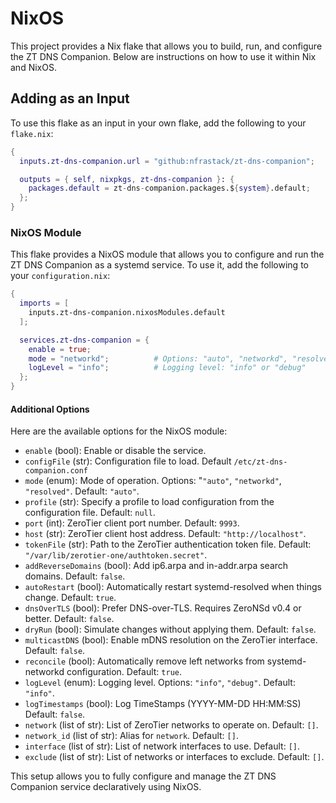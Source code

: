 # NixOS

This project provides a Nix flake that allows you to build, run, and configure the ZT DNS Companion. Below are instructions on how to use it within Nix and NixOS.

## Adding as an Input

To use this flake as an input in your own flake, add the following to your `flake.nix`:

```nix
{
  inputs.zt-dns-companion.url = "github:nfrastack/zt-dns-companion";

  outputs = { self, nixpkgs, zt-dns-companion }: {
    packages.default = zt-dns-companion.packages.${system}.default;
  };
}
```

### NixOS Module

This flake provides a NixOS module that allows you to configure and run the ZT DNS Companion as a systemd service. To use it, add the following to your `configuration.nix`:

```nix
{
  imports = [
    inputs.zt-dns-companion.nixosModules.default
  ];

  services.zt-dns-companion = {
    enable = true;
    mode = "networkd";          # Options: "auto", "networkd", "resolved"
    logLevel = "info";          # Logging level: "info" or "debug"
  };
}
```

#### Additional Options

Here are the available options for the NixOS module:

* `enable` (bool): Enable or disable the service.
* `configFile` (str): Configuration file to load. Default `/etc/zt-dns-companion.conf`
* `mode` (enum): Mode of operation. Options: "`"auto"`, `"networkd"`, `"resolved"`. Default: `"auto"`.
* `profile` (str): Specify a profile to load configuration from the configuration file. Default: `null`.
* `port` (int): ZeroTier client port number. Default: `9993`.
* `host` (str): ZeroTier client host address. Default: `"http://localhost"`.
* `tokenFile` (str): Path to the ZeroTier authentication token file. Default: `"/var/lib/zerotier-one/authtoken.secret"`.
* `addReverseDomains` (bool): Add ip6.arpa and in-addr.arpa search domains. Default: `false`.
* `autoRestart` (bool): Automatically restart systemd-resolved when things change. Default: `true`.
* `dnsOverTLS` (bool): Prefer DNS-over-TLS. Requires ZeroNSd v0.4 or better. Default: `false`.
* `dryRun` (bool): Simulate changes without applying them. Default: `false`.
* `multicastDNS` (bool): Enable mDNS resolution on the ZeroTier interface. Default: `false`.
* `reconcile` (bool): Automatically remove left networks from systemd-networkd configuration. Default: `true`.
* `logLevel` (enum): Logging level. Options: `"info"`, `"debug"`. Default: `"info"`.
* `logTimestamps` (bool): Log TimeStamps (YYYY-MM-DD HH:MM:SS) Default: `false`.
* `network` (list of str): List of ZeroTier networks to operate on. Default: `[]`.
* `network_id` (list of str): Alias for `network`. Default: `[]`.
* `interface` (list of str): List of network interfaces to use. Default: `[]`.
* `exclude` (list of str): List of networks or interfaces to exclude. Default: `[]`.

This setup allows you to fully configure and manage the ZT DNS Companion service declaratively using NixOS.
